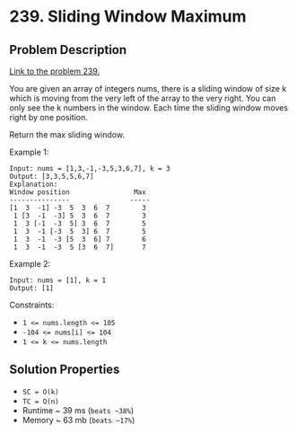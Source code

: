 # 239. Sliding Window Maximum

## Problem Description

[Link to the problem 239.](https://leetcode.com/problems/sliding-window-maximum/description/)

You are given an array of integers nums, there is a sliding window of size k which is moving from the very left of the array to the very right. You can only see the k numbers in the window. Each time the sliding window moves right by one position.

Return the max sliding window.



Example 1:

```
Input: nums = [1,3,-1,-3,5,3,6,7], k = 3
Output: [3,3,5,5,6,7]
Explanation:
Window position                Max
---------------               -----
[1  3  -1] -3  5  3  6  7        3
 1 [3  -1  -3] 5  3  6  7        3
 1  3 [-1  -3  5] 3  6  7        5
 1  3  -1 [-3  5  3] 6  7        5
 1  3  -1  -3 [5  3  6] 7        6
 1  3  -1  -3  5 [3  6  7]       7
```
Example 2:

```
Input: nums = [1], k = 1
Output: [1]
```

Constraints:

* `1 <= nums.length <= 105`
* `-104 <= nums[i] <= 104`
* `1 <= k <= nums.length`

## Solution Properties

* `SC = O(k)`
* `TC = O(n)`
* Runtime ~ 39 ms (`beats ~38%`)
* Memory ~ 63 mb (`beats ~17%`)